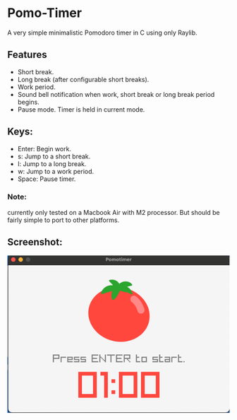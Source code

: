 # Pomo-Timer
A very simple minimalistic Pomodoro timer in C using only Raylib.

## Features
- Short break.
- Long break (after configurable short breaks).
- Work period.
- Sound bell notification when work, short break or long break period begins.
- Pause mode. Timer is held in current mode.

## Keys:
- Enter: Begin work.
- s: Jump to a short break.
- l: Jump to a long break.
- w: Jump to a work period.
- Space: Pause timer.

### Note:
currently only tested on a Macbook Air with M2 processor. But should be fairly
simple to port to other platforms.

## Screenshot:

![Pomo-Timer sreenshot](https://github.com/Pickman22/pomo-timer/blob/master/resources/pomo.png)

